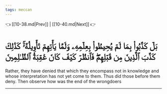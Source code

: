 ```yaml
---
tags: meccan
---
```


👈 [[10-38.md|Prev]] | [[10-40.md|Next]] 👉

# بَلۡ كَذَّبُواْ بِمَا لَمۡ يُحِيطُواْ بِعِلۡمِهِۦ وَلَمَّا يَأۡتِهِمۡ تَأۡوِيلُهُۥۚ كَذَٰلِكَ كَذَّبَ ٱلَّذِينَ مِن قَبۡلِهِمۡۖ فَٱنظُرۡ كَيۡفَ كَانَ عَٰقِبَةُ ٱلظَّـٰلِمِينَ

Rather, they have denied that which they encompass not in knowledge and whose interpretation has not yet come to them. Thus did those before them deny. Then observe how was the end of the wrongdoers

---

